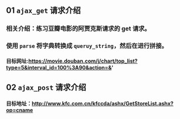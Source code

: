 ## 01 `ajax_get` 请求介绍
### 相关介绍：练习豆瓣电影的阿贾克斯请求的 get 请求。
### 使用 `parse` 将字典转换成 `queruy_string`，然后在进行拼接。
#### 目标网址:https://movie.douban.com/j/chart/top_list?type=5&interval_id=100%3A90&action=&' 
## 02 `ajax_post` 请求介绍

#### 目标地址：http://www.kfc.com.cn/kfccda/ashx/GetStoreList.ashx?op=cname 


